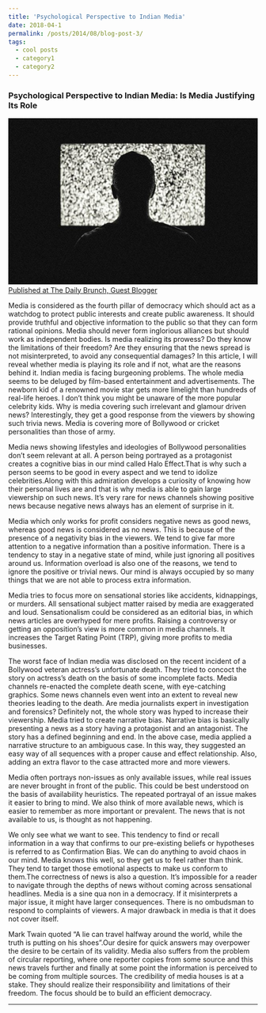 ```yaml
---
title: 'Psychological Perspective to Indian Media'
date: 2018-04-1
permalink: /posts/2014/08/blog-post-3/
tags:
  - cool posts
  - category1
  - category2
---
```

### Psychological Perspective to Indian Media: Is Media Justifying Its Role

![Media Issue](/images/media_blog_3.jpg)
[Published at The Daily Brunch, Guest Blogger](http://thedailybrunch.com/2018/04/10/media-issues-is-media-justifying-its-role/?fbclid=IwAR39aBmS15xf85clNPDiizqqvpYuicJTMXYLpLC82oxRuIpCGDTJwUdsANk)

Media is considered as the fourth pillar of democracy which should act as a watchdog to protect public interests and create public awareness. It should provide truthful and objective information to the public so that they can form rational opinions. Media should never form inglorious alliances but should work as independent bodies. Is media realizing its prowess? Do they know the limitations of their freedom? Are they ensuring that the news spread is not misinterpreted, to avoid any consequential damages? In this article, I will reveal whether media is playing its role and if not, what are the reasons behind it. Indian media is facing burgeoning problems. The whole media seems to be deluged by film-based entertainment and advertisements. The newborn kid of a renowned movie star gets more limelight than hundreds of real-life heroes. I don’t think you might be unaware of the more popular celebrity kids. Why is media covering such irrelevant and glamour driven news? Interestingly, they get a good response from the viewers by showing such trivia news. Media is covering more of Bollywood or cricket personalities than those of army.

Media news showing lifestyles and ideologies of Bollywood personalities don’t seem relevant at all. A person being portrayed as a protagonist creates a cognitive bias in our mind called Halo Effect.That is why such a person seems to be good in every aspect and we tend to idolize celebrities.Along with this admiration develops a curiosity of knowing how their personal lives are and that is why media is able to gain large viewership on such news. It’s very rare for news channels showing positive news because negative news always has an element of surprise in it.

Media which only works for profit considers negative news as good news, whereas good news is considered as no news. This is because of the presence of a negativity bias in the viewers. We tend to give far more attention to a negative information than a positive information. There is a tendency to stay in a negative state of mind, while just ignoring all positives around us. Information overload is also one of the reasons, we tend to ignore the positive or trivial news. Our mind is always occupied by so many things that we are not able to process extra information.

Media tries to focus more on sensational stories like accidents, kidnappings, or murders. All sensational subject matter raised by media are exaggerated and loud. Sensationalism could be considered as an editorial bias, in which news articles are overhyped for mere profits. Raising a controversy or getting an opposition’s view is more common in media channels. It increases the Target Rating Point (TRP), giving more profits to media businesses.

The worst face of Indian media was disclosed on the recent incident of a Bollywood veteran actress’s unfortunate death. They tried to concoct the story on actress’s death on the basis of some incomplete facts. Media channels re-enacted the complete death scene, with eye-catching graphics. Some news channels even went into an extent to reveal new theories leading to the death. Are media journalists expert in investigation and forensics? Definitely not, the whole story was hyped to increase their viewership. Media tried to create narrative bias. Narrative bias is basically presenting a news as a story having a protagonist and an antagonist. The story has a defined beginning and end. In the above case, media applied a narrative structure to an ambiguous case. In this way, they suggested an easy way of all sequences with a proper cause and effect relationship. Also, adding an extra flavor to the case attracted more and more viewers.

Media often portrays non-issues as only available issues, while real issues are never brought in front of the public. This could be best understood on the basis of availability heuristics. The repeated portrayal of an issue makes it easier to bring to mind. We also think of more available news, which is easier to remember as more important or prevalent. The news that is not available to us, is thought as not happening.

We only see what we want to see. This tendency to find or recall information in a way that confirms to our pre-existing beliefs or hypotheses is referred to as Confirmation Bias. We can do anything to avoid chaos in our mind. Media knows this well, so they get us to feel rather than think. They tend to target those emotional aspects to make us conform to them.The correctness of news is also a question. It’s impossible for a reader to navigate through the depths of news without coming across sensational headlines. Media is a sine qua non in a democracy. If it misinterprets a major issue, it might have larger consequences. There is no ombudsman to respond to complaints of viewers. A major drawback in media is that it does not cover itself.

Mark Twain quoted “A lie can travel halfway around the world, while the truth is putting on his shoes”.Our desire for quick answers may overpower the desire to be certain of its validity. Media also suffers from the problem of circular reporting, where one reporter copies from some source and this news travels further and finally at some point the information is perceived to be coming from multiple sources. The credibility of media houses is at a stake. They should realize their responsibility and limitations of their freedom. The focus should be to build an efficient democracy.

------
